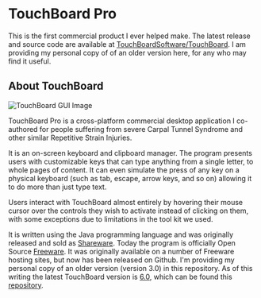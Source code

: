 # TouchBoard Pro

This is the first commercial product I ever helped make. The latest release and source code are available at [TouchBoardSoftware/TouchBoard](https://github.com/TouchBoardSoftware/TouchBoard). I am providing my personal copy of of an older version here, for any who may find it useful.

## About TouchBoard

![TouchBoard GUI Image](https://github.com/roboticforest/touchboard-pro/blob/master/media/controls.png "TouchBoard UI")

TouchBoard Pro is a cross-platform commercial desktop application I co-authored for people suffering from severe Carpal Tunnel Syndrome and other similar Repetitive Strain Injuries.

It is an on-screen keyboard and clipboard manager. The program presents users with customizable keys that can type anything from a single letter, to whole pages of content. It can even simulate the press of any key on a physical keyboard (such as tab, escape, arrow keys, and so on) allowing it to do more than just type text.

Users interact with TouchBoard almost entirely by hovering their mouse cursor over the controls they wish to activate instead of clicking on them, with some exceptions due to limitations in the tool kit we used.

It is written using the Java programming language and was originally released and sold as [Shareware](https://www.thefreedictionary.com/shareware). Today the program is officially Open Source [Freeware](https://www.thefreedictionary.com/freeware). It was originally available on a number of Freeware hosting sites, but now has been released on Github. I'm providing my personal copy of an older version (version 3.0) in this repository. As of this writing the latest TouchBoard version is [6.0](https://github.com/TouchBoardSoftware/TouchBoard/releases), which can be found this [repository](https://github.com/TouchBoardSoftware/TouchBoard).

